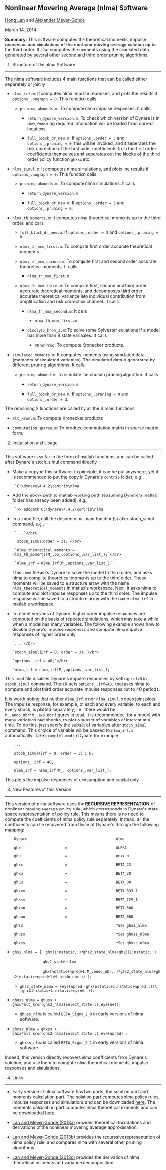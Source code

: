 Nonlinear Movering Average (nlma) Software
------------------------------------------

<a href="mailto:lanhongken@gmail.com">Hong Lan</a> 
and 
<a href="mailto:alexander.meyer-gohde@wiwi.hu-berlin.de">Alexander Meyer-Gohde</a></p>
March 14. 2014

**Summary**: This software computes the theoretical moments, impulse responses and simulations of the nonlinear moving average solution up to the third order. It also computes the moments using the simulated data generated by several other second and third order pruning algorithms.

1. Structure of the nlma Software 
-------------------------------------

The nlma software includes 4 main functions that can be called either separately or jointly

- `nlma_irf.m`: It computes nlma impulse reponses, and plots the results if `options_.nograph = 0`. This function calls

  - `pruning_abounds.m`: To compute nlma impulse responses. It calls
       
     - `return_dynare_version.m`: To check which version of Dynare is in use, ensuring required information will be loaded from correct locations
     
     - `full_block_dr_new.m`: If `options_.order = 3` and `options_.pruning = 0`, this will be invoked, and it seperates the risk correction of the first order coefficients from the first order coefficients themselves and seperates out the blocks of the third order policy function `ghxxx` etc.


- `nlma_simul.m`: It computes nlma simulations, and plots the results if `options_.nograph = 0`. This function calls

  - `pruning_abounds.m`: To compute nlma simulations. It calls

     - `return_dynare_version.m`
     
     - `full_block_dr_new.m`: If `options_.order = 3` and `options_.pruning = 0`.         


- `nlma_th_moments.m`: It computes nlma theoretical moments up to the third order, and calls

  - `full_block_dr_new.m`: If `options_.order = 3` and `options_.pruning = 0`

  - `nlma_th_mom_first.m`: To compute first order accurate theoretical moments

  - `nlma_th_mom_second.m`: To compute first and second order accurate theoretical moments. It calls

       - `nlma_th_mom_first.m`</p>

  - `nlma_th_mom_third.m`: To compute first, second and third order accrurate theoretical moments, and decomposes third order accurate theoretical variance into individual contribution from amplification and risk correction channel. It calls

     - `nlma_th_mom_second.m`: It calls

          - `nlma_th_mom_first.m`</p>

     - `disclyap_kron_3.m`: To solve some Sylvester equations if a model has more than 8 state variables. It calls
         - `@KronProd`: To compute Kronecker products.</p>  

- `simulated_moments.m`: It computes moments using simulated data (moments of simulated variables). The simulated data is generated by different pruning algorithms. It calls  

   - `pruning_abound.m`: To simulate the chosen pruning algorithm. It calls

       - `return_dynare_version.m`

       - `full_block_dr_new.m`: If `options_.pruning = 0` and `options_.order = 3`.
       

The remaining 2 functions are called by all the 4 main functions

  - `alt_kron.m`: To compute Kronecker products

  - `commutation_sparse.m`: To produce commutation matrix in sparse matrix form.                          


2. Installation and Usage
-------------------------

This software is so far in the form of matlab functions, and can be called after Dynare's stoch_simul command directly

- Make a copy of this software. In principle, it can be put anywhere, yet it is recommended to put the copy in Dynare's `contrib` folder, e.g.,

       `C:\dynare\4.4.2\contrib\nlma`

- Add the above path to matlab working path (assuming Dynare's matlab folder has already been added), e.g.,         

       `>> addpath C:\dynare\4.4.2\contrib\nlma`

- In a .mod file, call the desired nlma main function(s) after stoch_simul command, e.g.,

       `...`</br>
       
       `stoch_simul(order = 3);`</br>   
       
       `nlma_theoretical_moments = nlma_th_moments(M_,oo_,options_,var_list_);`</br>
       
       `nlma_irf = nlma_irf(M_,options_,var_list_);`

  This `.mod` file asks Dynare to solve the model to third order, and asks nlma to compute theoretical moments up to the third order. These moments will be saved to a structure array with the name `nlma_theoretical_moments` in matlab's workspace. Next, it asks nlma to compute and plot impulse responses up to the third order. The impulse response will be saved to a structure array with the name `nlma_irf` in matlab's workspace.
  
 - In recent versions of Dynare, higher order impulse responses are computed on the basis of repeated simulations, which may take a while when a model has many variables. The following example shows how to disable Dynare's impulse responses and compute nlma impulse responses of higher order only
       
       `...`</br>

       `stoch_simul(irf = 0, order = 3);`</br>
       
       `options_.irf = 40;`</br>        
       
       `nlma_irf = nlma_irf(M_,options_,var_list_);`

  This `.mod` file disables Dynare's impulse responses by setting `irf=0` in `stoch_simul` command. Then it sets `options_.irf=40;` that asks nlma to compute and plot third order accurate impulse responses out to 40 periods.</p>
  
It is worth noting that neither `nlma_irf.m` nor `nlma_simul.m` does joint plots. The impulse response, for example, of each and every variable, to each and every shock, is plotted separately, i.e., there would be `M_.endo_nbr*M_.exo_nbr` figures in total. It is recommended, for a model with many variables and shocks, to plot a subset of variables of interest at a time. To do this, just specify the subset of variables after `stoch_simul` command. This choice of variable will be passed to `nlma_irf.m` automatically. Take `example1.mod` in Dynare for example
  
        ...
     
        stoch_simul(irf = 0, order = 3) c k;
     
        options_.irf = 40;
     
        nlma_irf = nlma_irf(M_, options_,var_list_);
     
This plots the impulse responses of consumption and capital only.
  
  
3. New Features of this Version
-------------------------------

This version of nlma software uses the **RECURSIVE REPRESENTATION** of nonlinear moving average policy rule, which corresponds to Dynare's state space respresentation of policy rule. This means there is no need to compute the coefficients of nlma policy rule separately. Instead, all the coefficients can be recovered from those of Dynare's through the following mapping:

        Dynare                                        nlma

        ghx                    =                      ALPHA
   
        ghu                    =                      BETA_0
 
        ghxx                   =                      BETA_22

        ghxu                   =                      BETA_20

        ghuu                   =                      BETA_00

        ghxxx                  =                      BETA_333_1

        ghxxu                  =                      BETA_330_1

        ghxuu                  =                      BETA_300

        ghuuu                  =                      BETA_000

        ghs2                                          *See ghs2_nlma

        ghuss                                         *See ghuss_nlma

        ghxss                                         *See ghxss_nlma



 - `ghs2_nlma = [  ghx(1:nstatic,:)*ghs2_state_nlma+ghs2(1:nstatic,:)`</p>   &nbsp;&nbsp;&nbsp;&nbsp;&nbsp;&nbsp;&nbsp;&nbsp;&nbsp;&nbsp;&nbsp;&nbsp;&nbsp;&nbsp;&nbsp;&nbsp;&nbsp;&nbsp;&nbsp;&nbsp;&nbsp;&nbsp;&nbsp;&nbsp; `ghs2_state_nlma`</p>
&nbsp;&nbsp;&nbsp;&nbsp;&nbsp;&nbsp;&nbsp;&nbsp;&nbsp;&nbsp;&nbsp;&nbsp;&nbsp;&nbsp;&nbsp;&nbsp;&nbsp;&nbsp;&nbsp;&nbsp;&nbsp;&nbsp;&nbsp;&nbsp;&nbsp;`ghx(nstatic+npred+1:M_.endo_nbr,:)*ghs2_state_nlma+ghs2(nstatic+npred+1:M_.endo_nbr,:) ]`;</p>

 
    - `ghs2_state_nlma = (eye(npred)-ghx(nstatic+1:nstatic+npred,:))\(ghs2(nstatic+1:nstatic+npred,:));` </p>

 - `ghuss_nlma = ghuss + ghxu*alt_kron(ghs2_nlma(select_state,:),eye(ne));`

    - `ghuss_nlma` is called `BETA_Sigma_2_0` in early versions of nlma software.</p>

 - `ghxss_nlma = ghxss + ghxx*alt_kron(ghs2_nlma(select_state,:),eye(npred));`

    - `ghxss_nlma` is called `BETA_Sigma_2_1` in early versions of nlma software.

Indeed, this version directly recovers nlma coefficients from Dynare's solution, and use them to compute nlma theoretical moments, impulse responses and simulations.

4. Links
--------

- Early version of nlma software has two parts, the solution part and moments calculation part. The solution part computes nlma policy rules, impulse responses and simulations and can be downloaded [here](http://ideas.repec.org/c/dge/qmrbcd/192.html). The moments calculation part computes nlma theoretical moments and can be downloaded [here](http://ideas.repec.org/c/dge/qmrbcd/197.html).

- [Lan and Meyer-Gohde (2013a)](http://www.sciencedirect.com/science/article/pii/S0165188913001462) provides theoretical foundations and derivations of the nonlinear movering average approximation.

- [Lan and Meyer-Gohde (2013b)](http://ideas.repec.org/p/hum/wpaper/sfb649dp2013-024.html) provides the recurssive representation of nlma policy rule, and compares nlma with several other pruning algorithms.

- [Lan and Meyer-Gohde (2013c)](http://ideas.repec.org/p/hum/wpaper/sfb649dp2013-022.html) provides the derivation of nlma theoretical moments and variance decomposition.




